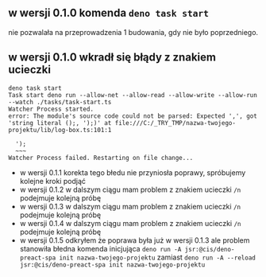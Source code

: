 
## w wersji 0.1.0 komenda `deno task start` 
nie pozwalała na przeprowadzenia 1 budowania, gdy nie było poprzedniego.

## w wersji 0.1.0 wkradł się błądy z znakiem ucieczki

```shell
deno task start
Task start deno run --allow-net --allow-read --allow-write --allow-run --watch ./tasks/task-start.ts
Watcher Process started.
error: The module's source code could not be parsed: Expected ',', got 'string literal ();, ');)' at file:///C:/_TRY_TMP/nazwa-twojego-projektu/lib/log-box.ts:101:1

  ');
  ~~~
Watcher Process failed. Restarting on file change...
```
- w wersji 0.1.1 korekta tego błedu nie przyniosła poprawy, spróbujemy kolejne kroki podjąć 
- w wersji 0.1.2 w dalszym ciągu mam problem z znakiem ucieczki `/n` podejmuje kolejną próbę 
- w wersji 0.1.3 w dalszym ciągu mam problem z znakiem ucieczki `/n` podejmuje kolejną próbę 
- w wersji 0.1.4 w dalszym ciągu mam problem z znakiem ucieczki `/n` podejmuje kolejną próbę 
- w wersji 0.1.5 odkryłem że poprawa była już w wersji 0.1.3 ale problem stanowiła błedna komenda inicjująca `deno run -A jsr:@cis/deno-preact-spa init nazwa-twojego-projektu` zamiast `deno run -A --reload jsr:@cis/deno-preact-spa init nazwa-twojego-projektu`
  

